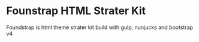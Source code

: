 # Founstrap HTML Strater Kit
Foundstrap is html theme strater kit build with gulp, nunjucks and bootstrap v4
